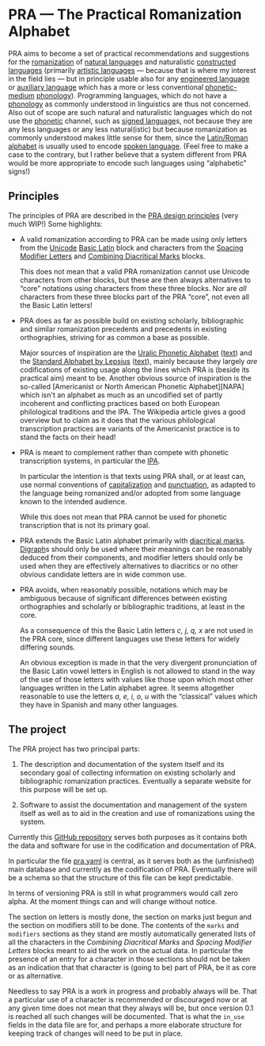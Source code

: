 # PRA — The Practical Romanization Alphabet

PRA aims to become a set of practical recommendations and suggestions for the [romanization][] of [natural language][]s and naturalistic [constructed languages][] (primarily [artistic languages][] — because that is where my interest in the field lies — but in principle usable also for any [engineered language][] or [auxiliary language][] which has a more or less conventional [phonetic-medium][] [phonology][]). Programming languages, which do not have a [phonology][] as commonly understood in linguistics are thus not concerned. Also out of scope are such natural and naturalistic languages which do not use the [phonetic][phonetic-medium] channel, such as [signed language][]s, not because they are any less languages or any less natural(istic) but because romanization as commonly understood makes little sense for them, since the [Latin/Roman][] [alphabet][] is usually used to encode [spoken language][]. (Feel free to make a case to the contrary, but I rather believe that a system different from PRA would be more appropriate to encode such languages using “alphabetic” signs!)

## Principles

The principles of PRA are described in the [PRA design principles][] (very much WIP!) Some highlights:

-   A valid romanization according to PRA can be made using only letters from the [Unicode][] [Basic Latin][] block and characters from the [Spacing Modifier Letters][] and [Combining Diacritical Marks][] blocks.

    This does not mean that a valid PRA romanization cannot use Unicode characters from other blocks, but these are then always alternatives to “core” notations using characters from these three blocks. Nor are *all* characters from these three blocks part of the PRA “core”, not even all the Basic Latin letters!

-   PRA does as far as possible build on existing scholarly, bibliographic and similar romanization precedents and precedents in existing orthographies, striving for as common a base as possible.

    Major sources of inspiration are the [Uralic Phonetic Alphabet][] ([text][]) and the [Standard Alphabet by Lepsius][] ([text][1]), mainly because they largely *are* codifications of existing usage along the lines which PRA is (beside its practical aim) meant to be.  Another obvious source of inspiration is the so-called [Americanist or North American Phonetic Alphabet][NAPA] which isn't an alphabet as much as an uncodified set of partly incoherent and conflicting practices based on both European philological traditions and the IPA. The Wikipedia article gives a good overview but to claim as it does that the various philological transcription practices are variants of the Americanist practice is to stand the facts on their head!

-   PRA is meant to complement rather than compete with phonetic transcription systems, in particular the [IPA][].

    In particular the intention is that texts using PRA shall, or at least can, use normal conventions of [capitalization][] and [punctuation][], as adapted to the language being romanized and/or adopted from some language known to the intended audience.

    While this does not mean that PRA cannot be used for phonetic transcription that is not its primary goal.

-   PRA extends the Basic Latin alphabet primarily with [diacritical marks][]. [Digraph][]s should only be used where their meanings can be reasonably deduced from their components, and modifier letters should only be used when they are effectively alternatives to diacritics or no other obvious candidate letters are in wide common use.

-   PRA avoids, when reasonably possible, notations which may be ambiguous because of significant differences between existing orthographies and scholarly or bibliographic traditions, at least in the core.

    As a consequence of this the Basic Latin letters *c, j, q, x* are not used in the PRA core, since different languages use these letters for widely differing sounds.

    An obvious exception is made in that the very divergent pronunciation of the Basic Latin vowel letters in English is not allowed to stand in the way of the use of those letters with values like those upon which most other languages written in the Latin alphabet agree. It seems altogether reasonable to use the letters *a, e, i, o, u* with the “classical” values which they have in Spanish and many other languages.

## The project

The PRA project has two principal parts:

1.  The description and documentation of the system itself and its secondary goal of collecting information on existing scholarly and bibliographic romanization practices. Eventually a separate website for this purpose will be set up.

2.  Software to assist the documentation and management of the system itself as well as to aid in the creation and use of romanizations using the system.

Currently this [GitHub repository][] serves both purposes as it contains both the data and software for use in the codification and documentation of PRA.

In particular the file [pra.yaml][] is central, as it serves both as the (unfinished) main database and currently as the codification of PRA. Eventually there will be a schema so that the structure of this file can be kept predictable.

In terms of versioning PRA is still in what programmers would call zero alpha. At the moment things can and will change without notice.

The section on letters is mostly done, the section on marks just begun and the section on modifiers still to be done. The contents of the `marks` and `modifiers` sections as they stand are mostly automatically generated lists of all the characters in the *Combining Diacritical Marks* and *Spacing Modifier Letters* blocks meant to aid the work on the actual data. In particular the presence of an entry for a character in those sections should not be taken as an indication that that character is (going to be) part of PRA, be it as core or as alternative.

Needless to say PRA is a work in progress and probably always will be. That a particular use of a character is recommended or discouraged now or at any given time does not mean that they always will be, but once version 0.1 is reached all such changes will be documented. That is what the `in_use` fields in the data file are for, and perhaps a more elaborate structure for keeping track of changes will need to be put in place.

  [romanization]: https://en.wikipedia.org/wiki/Romanization
  [natural language]: https://en.wikipedia.org/wiki/Natural_language
  [constructed languages]: https://en.wikipedia.org/wiki/Constructed_language
  [artistic languages]: https://en.wikipedia.org/wiki/Artistic_language
  [engineered language]: https://en.wikipedia.org/wiki/Engineered_language
  [auxiliary language]: https://en.wikipedia.org/wiki/International_auxiliary_language
  [phonetic-medium]: https://en.wikipedia.org/wiki/Phonetics
  [phonology]: https://en.wikipedia.org/wiki/Phonology
  [signed language]: https://en.wikipedia.org/wiki/Sign_language
  [Latin/Roman]: https://en.wikipedia.org/wiki/Latin-script_alphabet
  [alphabet]: https://en.wikipedia.org/wiki/Alphabet
  [spoken language]: https://en.wikipedia.org/wiki/Spoken_language
  [PRA design principles]: documentation/pra-design-principles.md
  [Unicode]: https://en.wikipedia.org/wiki/Unicode
  [Basic Latin]: https://en.wikipedia.org/wiki/Basic_Latin_(Unicode_block)
  [Spacing Modifier Letters]: https://en.wikipedia.org/wiki/Spacing_Modifier_Letters
  [Combining Diacritical Marks]: https://en.wikipedia.org/wiki/Combining_Diacritical_Marks
  [Uralic Phonetic Alphabet]: https://en.wikipedia.org/wiki/Uralic_Phonetic_Alphabet
  [text]: https://archive.org/details/finnischugrische01helsuoft/page/n23
  [Standard Alphabet by Lepsius]: https://en.wikipedia.org/wiki/Standard_Alphabet_by_Lepsius
  [1]: https://archive.org/details/cu31924026453708
  [IPA]: https://en.wikipedia.org/wiki/International_Phonetic_Alphabet
  [capitalization]: https://en.wikipedia.org/wiki/Capitalization
  [punctuation]: https://en.wikipedia.org/wiki/Punctuation
  [diacritical marks]: https://en.wikipedia.org/wiki/Diacritic
  [Digraph]: https://en.wikipedia.org/wiki/Digraph_(orthography)
  [GitHub repository]: https://github.com/bpj/PRA
  [pra.yaml]: pra.yaml

